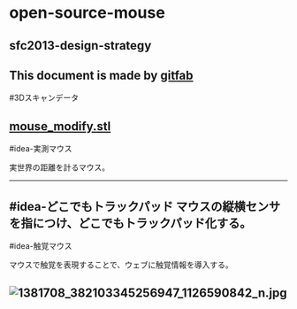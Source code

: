 # open-source-mouse
## sfc2013-design-strategy      
This document is made by [gitfab](http://gitfab.org)
---
#3Dスキャンデータ

[mouse_modify.stl](https://raw.github.com/dadaa/open-source-mouse/master/gitfab/resources/mouse_modify.stl)
---
#idea-実測マウス

実世界の距離を計るマウス。

---
#idea-どこでもトラックパッド
マウスの縦横センサを指につけ、どこでもトラックパッド化する。
---
#idea-触覚マウス

マウスで触覚を表現することで、ウェブに触覚情報を導入する。


![1381708_382103345256947_1126590842_n.jpg](https://raw.github.com/dadaa/open-source-mouse/master/gitfab/resources/1381708_382103345256947_1126590842_n.jpg)
---
